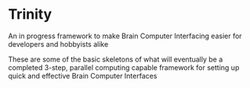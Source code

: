 # Trinity
An in progress framework to make Brain Computer Interfacing easier for developers and hobbyists alike

These are some of the basic skeletons of what will eventually be a completed 3-step, parallel computing capable framework for setting up quick and effective Brain Computer Interfaces
